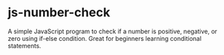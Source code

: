# js-number-check
A simple JavaScript program to check if a number is positive, negative, or zero using if-else condition. Great for beginners learning conditional statements.
